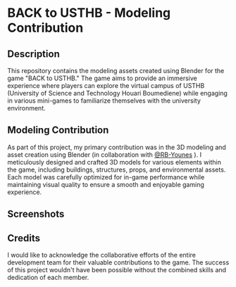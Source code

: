 # BACK to USTHB - Modeling Contribution

## Description
This repository contains the modeling assets created using Blender for the game "BACK to USTHB." The game aims to provide an immersive experience where players can explore the virtual campus of USTHB (University of Science and Technology Houari Boumediene) while engaging in various mini-games to familiarize themselves with the university environment.

## Modeling Contribution
As part of this project, my primary contribution was in the 3D modeling and asset creation using Blender (in collaboration with [@RB-Younes](https://www.github.com/RB-Younes) ). I meticulously designed and crafted 3D models for various elements within the game, including buildings, structures, props, and environmental assets. Each model was carefully optimized for in-game performance while maintaining visual quality to ensure a smooth and enjoyable gaming experience.

## Screenshots


## Credits
I would like to acknowledge the collaborative efforts of the entire development team for their valuable contributions to the game. The success of this project wouldn't have been possible without the combined skills and dedication of each member.

